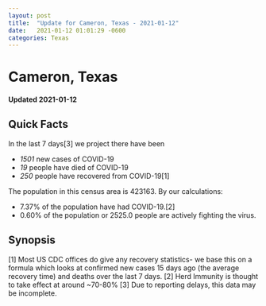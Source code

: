 ```yaml
---
layout: post
title:  "Update for Cameron, Texas - 2021-01-12"
date:   2021-01-12 01:01:29 -0600
categories: Texas
---
```


# Cameron, Texas
#### Updated 2021-01-12

## Quick Facts

In the last 7 days[3] we project there have been
- *1501* new cases of COVID-19
- *19* people have died of COVID-19
- *250* people have recovered from COVID-19[1]

The population in this census area is 423163. By our calculations:
- 7.37% of the population have had COVID-19.[2]
- 0.60% of the population or 2525.0 people are actively fighting the virus.

## Synopsis




[1] Most US CDC offices do give any recovery statistics- we base this on a formula which looks at confirmed new cases
15 days ago (the average recovery time) and deaths over the last 7 days.
[2] Herd Immunity is thought to take effect at around ~70-80%
[3] Due to reporting delays, this data may be incomplete. 
    